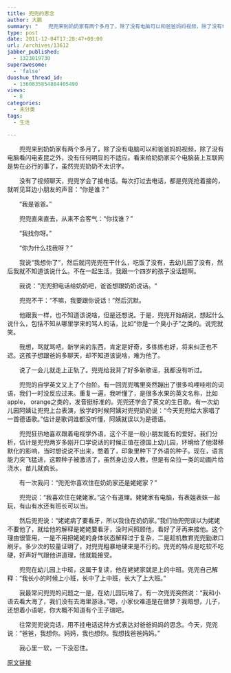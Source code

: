 ```yaml
---
title: 兜兜的思念
author: 大鹏
summary: "　　兜兜来到奶奶家有两个多月了，除了没有电脑可以和爸爸妈妈视频，除了没有电脑看闪电麦昆之外，没有任何明显的不适应。看来给奶奶家买个电脑装上互联网是势在必行的事了，虽然兜兜奶奶不太识字。"
type: post
date: 2011-12-04T17:28:47+00:00
url: /archives/13612
jabber_published:
  - 1323019730
superawesome:
  - 'false'
duoshuo_thread_id:
  - 1360835854884405490
views:
  - 8
categories:
  - 未分类
tags:
  - 生活

---
```

　　兜兜来到奶奶家有两个多月了，除了没有电脑可以和爸爸妈妈视频，除了没有电脑看闪电麦昆之外，没有任何明显的不适应。看来给奶奶家买个电脑装上互联网是势在必行的事了，虽然兜兜奶奶不太识字。
  
　　没有了视频聊天，兜兜学会了接电话。每次打过去电话，都是兜兜抢着接的，就听见耳边小朋友的声音：“你是谁？”
  
　　“我是爸爸。”
  
　　兜兜直来直去，从来不会客气：“你找谁？”
  
　　“我找你呀。”
  
　　“你为什么找我呀？”
  
　　我说“我想你了”，然后就问兜兜在干什么，吃饭了没有，去幼儿园了没有，然后我就不知道该说什么。不在一起生活，我跟一个四岁的孩子没话题啊。
  
　　我说：”兜兜把电话给奶奶吧，爸爸想跟奶奶说话。“
  
　　兜兜不干：“不嘛，我要跟你说话！”然后沉默。
  
　　他跟我一样，也不知道该说啥，但是还想说。于是，兜兜开始胡说，想起什么说什么，包括不知从哪里学来的骂人的话，比如“你是一个臭小子”之类的。说完就笑。
  
　　我想，骂就骂吧，新学来的东西，肯定是好奇，多练练也好，将来纠正也不迟。这孩子想跟爸妈多聊天，却不知道该说啥，难为他了。
  
　　说了一会儿就走上正轨了。兜兜给我背了好多新歌谣，我都没有听过。
  
　　兜兜的自学英文又上了个台阶。有一回兜兜嘴里突然蹦出了很多呜哩哇啦的词语，我们一时没反应过来。重复一遍，我听懂了，是很多水果的英文名称，比如apple， orange之类的，发音挺标准的。兜兜还学会了英文的生日歌。有一次幼儿园阿姨让兜兜上台表演，放学的时候阿姨对兜兜奶奶说：“今天兜兜给大家唱了一首德语歌。”估计是歌词谁都没听懂，阿姨就误以为是德语。
  
　　兜兜狂热地喜欢跟着电视学外语，这个不是一般小朋友能有的爱好。我们分析，估计是兜兜两岁多刚开口学说话的时候正值在德国上幼儿园，环境给了他潜移默化的影响，当时想说说不出来，憋着了，印象里种下了外语的种子。现在，语言能力突飞猛进，这颗种子被激活了，虽然身边没人教，但是有朵拉一类的动画片给浇水，苗儿就疯长。
  
　　有一次我问：“兜兜你喜欢住在奶奶家还是姥姥家？”
  
　　兜兜说：“我喜欢住在姥姥家。”这个有道理。姥姥家有电脑，有表姐表妹一起玩，有山有水还有班长可以当。
  
　　然后兜兜说：“姥姥病了要看牙，所以我住在奶奶家。”我们怕兜兜误以为姥姥不要他了，就给他的解释是姥姥要看牙，没时间照顾他，看好了牙再来接他。这个理由很管用，一是不用把姥姥的身体状态解释过于复杂，二是趁机教育兜兜勤漱口刷牙。多少次的较量证明了，对兜兜粗暴地硬来是不行的。兜兜的特点是吃软不吃硬，好声好气跟他讲道理，他就能接受。
  
　　兜兜在幼儿园上中班，这属于复读，他在姥姥家就是上的中班。兜兜自己解释：“我长小的时候上小班，长中了上中班，长大了上大班。”
  
　　我最常问兜兜的问题之一是，在幼儿园玩啥了。有一次兜兜突然说：“我和小语去看大海了，我们没有去海里游泳。”嗯，小家伙难道是在做梦？我暗想，儿子，还想着小语呢，你大概不知道有个王子瑞吧。
  
　　往常兜兜说完话，用不挂电话这种方式表达对爸爸妈妈的思念。今天，兜兜说：“爸爸，我想你。妈妈，我也想你。我想找爸爸妈妈。”
  
　　我心里一软，一下没忍住。

[原文链接](http://dapengde.com/archives/13612)

